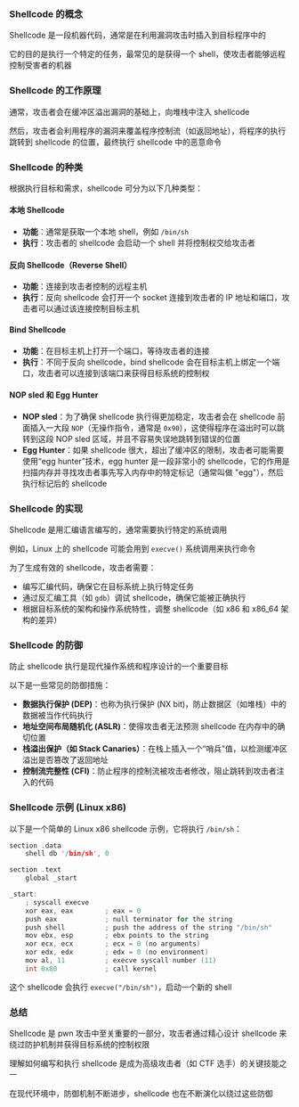 ### **Shellcode 的概念**

Shellcode 是一段机器代码，通常是在利用漏洞攻击时插入到目标程序中的

它的目的是执行一个特定的任务，最常见的是获得一个 shell，使攻击者能够远程控制受害者的机器

### **Shellcode 的工作原理**

通常，攻击者会在缓冲区溢出漏洞的基础上，向堆栈中注入 shellcode

然后，攻击者会利用程序的漏洞来覆盖程序控制流（如返回地址），将程序的执行跳转到 shellcode 的位置，最终执行 shellcode 中的恶意命令

### **Shellcode 的种类**

根据执行目标和需求，shellcode 可分为以下几种类型：

#### **本地 Shellcode**

- **功能**：通常是获取一个本地 shell，例如 `/bin/sh`
- **执行**：攻击者的 shellcode 会启动一个 shell 并将控制权交给攻击者

#### **反向 Shellcode（Reverse Shell）**

- **功能**：连接到攻击者控制的远程主机
- **执行**：反向 shellcode 会打开一个 socket 连接到攻击者的 IP 地址和端口，攻击者可以通过该连接控制目标主机

#### **Bind Shellcode**

- **功能**：在目标主机上打开一个端口，等待攻击者的连接
- **执行**：不同于反向 shellcode，bind shellcode 会在目标主机上绑定一个端口，攻击者可以连接到该端口来获得目标系统的控制权

#### **NOP sled 和 Egg Hunter**

- **NOP sled**：为了确保 shellcode 执行得更加稳定，攻击者会在 shellcode 前面插入一大段 `NOP`（无操作指令，通常是 `0x90`），这使得程序在溢出时可以跳转到这段 NOP sled 区域，并且不容易失误地跳转到错误的位置
- **Egg Hunter**：如果 shellcode 很大，超出了缓冲区的限制，攻击者可能需要使用“egg hunter”技术，egg hunter 是一段非常小的 shellcode，它的作用是扫描内存并寻找攻击者事先写入内存中的特定标记（通常叫做 "egg"），然后执行标记后的 shellcode

### **Shellcode 的实现**

Shellcode 是用汇编语言编写的，通常需要执行特定的系统调用

例如，Linux 上的 shellcode 可能会用到 `execve()` 系统调用来执行命令

为了生成有效的 shellcode，攻击者需要：

- 编写汇编代码，确保它在目标系统上执行特定任务
- 通过反汇编工具（如 `gdb`）调试 shellcode，确保它能被正确执行
- 根据目标系统的架构和操作系统特性，调整 shellcode（如 x86 和 x86_64 架构的差异）

### **Shellcode 的防御**

防止 shellcode 执行是现代操作系统和程序设计的一个重要目标

以下是一些常见的防御措施：

- **数据执行保护 (DEP)**：也称为执行保护 (NX bit)，防止数据区（如堆栈）中的数据被当作代码执行
- **地址空间布局随机化 (ASLR)**：使得攻击者无法预测 shellcode 在内存中的确切位置
- **栈溢出保护（如 Stack Canaries）**：在栈上插入一个“哨兵”值，以检测缓冲区溢出是否篡改了返回地址
- **控制流完整性 (CFI)**：防止程序的控制流被攻击者修改，阻止跳转到攻击者注入的代码

### **Shellcode 示例  (Linux x86)**

以下是一个简单的 Linux x86 shellcode 示例，它将执行 `/bin/sh`：

```c
section .data
    shell db '/bin/sh', 0

section .text
    global _start

_start:
    ; syscall execve
    xor eax, eax        ; eax = 0
    push eax            ; null terminator for the string
    push shell          ; push the address of the string "/bin/sh"
    mov ebx, esp        ; ebx points to the string
    xor ecx, ecx        ; ecx = 0 (no arguments)
    xor edx, edx        ; edx = 0 (no environment)
    mov al, 11          ; execve syscall number (11)
    int 0x80            ; call kernel
```

这个 shellcode 会执行 `execve("/bin/sh")`，启动一个新的 shell

### 总结

Shellcode 是 pwn 攻击中至关重要的一部分，攻击者通过精心设计 shellcode 来绕过防护机制并获得目标系统的控制权限

理解如何编写和执行 shellcode 是成为高级攻击者（如 CTF 选手）的关键技能之一

在现代环境中，防御机制不断进步，shellcode 也在不断演化以绕过这些防御